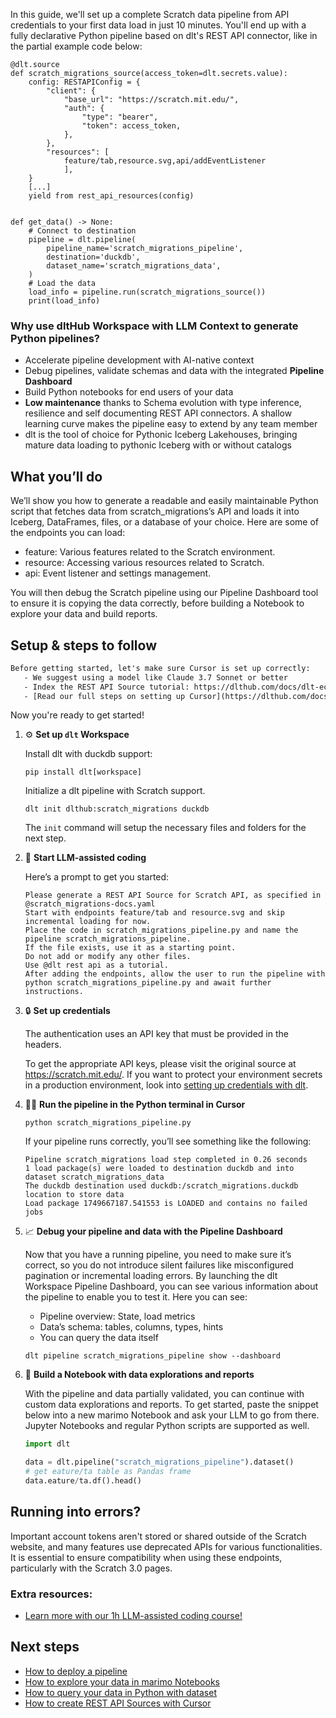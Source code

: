 In this guide, we'll set up a complete Scratch data pipeline from API credentials to your first data load in just 10 minutes. You'll end up with a fully declarative Python pipeline based on dlt's REST API connector, like in the partial example code below:

```python-outcome
@dlt.source
def scratch_migrations_source(access_token=dlt.secrets.value):
    config: RESTAPIConfig = {
        "client": {
            "base_url": "https://scratch.mit.edu/",
            "auth": {
                "type": "bearer",
                "token": access_token,
            },
        },
        "resources": [
            feature/tab,resource.svg,api/addEventListener
            ],
    }
    [...]
    yield from rest_api_resources(config)


def get_data() -> None:
    # Connect to destination
    pipeline = dlt.pipeline(
        pipeline_name='scratch_migrations_pipeline',
        destination='duckdb',
        dataset_name='scratch_migrations_data', 
    )
    # Load the data
    load_info = pipeline.run(scratch_migrations_source())
    print(load_info) 
```

### Why use dltHub Workspace with LLM Context to generate Python pipelines?

- Accelerate pipeline development with AI-native context
- Debug pipelines, validate schemas and data with the integrated **Pipeline Dashboard**
- Build Python notebooks for end users of your data
- **Low maintenance** thanks to Schema evolution with type inference, resilience and self documenting REST API connectors. A shallow learning curve makes the pipeline easy to extend by any team member
- dlt is the tool of choice for Pythonic Iceberg Lakehouses, bringing mature data loading to pythonic Iceberg with or without catalogs

## What you’ll do

We’ll show you how to generate a readable and easily maintainable Python script that fetches data from scratch_migrations’s API and loads it into Iceberg, DataFrames, files, or a database of your choice. Here are some of the endpoints you can load:

- feature: Various features related to the Scratch environment.
- resource: Accessing various resources related to Scratch.
- api: Event listener and settings management.

You will then debug the Scratch pipeline using our Pipeline Dashboard tool to ensure it is copying the data correctly, before building a Notebook to explore your data and build reports.

## Setup & steps to follow

```default
Before getting started, let's make sure Cursor is set up correctly:
   - We suggest using a model like Claude 3.7 Sonnet or better
   - Index the REST API Source tutorial: https://dlthub.com/docs/dlt-ecosystem/verified-sources/rest_api/ and add it to context as **@dlt rest api**
   - [Read our full steps on setting up Cursor](https://dlthub.com/docs/dlt-ecosystem/llm-tooling/cursor-restapi#23-configuring-cursor-with-documentation)
```

Now you're ready to get started!

1. ⚙️ **Set up `dlt` Workspace**
    
    Install dlt with duckdb support:
    ```shell
    pip install dlt[workspace]
    ```

    Initialize a dlt pipeline with Scratch support.
    ```shell
    dlt init dlthub:scratch_migrations duckdb
    ```

    The `init` command will setup the necessary files and folders for the next step.
    
2. 🤠 **Start LLM-assisted coding**
    
    Here’s a prompt to get you started:
    
    ```prompt
    Please generate a REST API Source for Scratch API, as specified in @scratch_migrations-docs.yaml 
    Start with endpoints feature/tab and resource.svg and skip incremental loading for now. 
    Place the code in scratch_migrations_pipeline.py and name the pipeline scratch_migrations_pipeline. 
    If the file exists, use it as a starting point. 
    Do not add or modify any other files. 
    Use @dlt rest api as a tutorial. 
    After adding the endpoints, allow the user to run the pipeline with python scratch_migrations_pipeline.py and await further instructions.
    ```

    
3. 🔒 **Set up credentials** 
    
    The authentication uses an API key that must be provided in the headers.
    
    To get the appropriate API keys, please visit the original source at https://scratch.mit.edu/.
    If you want to protect your environment secrets in a production environment, look into [setting up credentials with dlt](https://dlthub.com/docs/walkthroughs/add_credentials).
    
4. 🏃‍♀️ **Run the pipeline in the Python terminal in Cursor**
    
    ```shell
    python scratch_migrations_pipeline.py
    ```
    
    If your pipeline runs correctly, you’ll see something like the following:
    
    ```shell
    Pipeline scratch_migrations load step completed in 0.26 seconds
    1 load package(s) were loaded to destination duckdb and into dataset scratch_migrations_data
    The duckdb destination used duckdb:/scratch_migrations.duckdb location to store data
    Load package 1749667187.541553 is LOADED and contains no failed jobs
    ```
    
5. 📈 **Debug your pipeline and data with the Pipeline Dashboard**

    Now that you have a running pipeline, you need to make sure it’s correct, so you do not introduce silent failures like misconfigured pagination or incremental loading errors. By launching the dlt Workspace Pipeline Dashboard, you can see various information about the pipeline to enable you to test it. Here you can see:
    - Pipeline overview: State, load metrics
    - Data’s schema: tables, columns, types, hints
    - You can query the data itself
    
    ```shell
    dlt pipeline scratch_migrations_pipeline show --dashboard
    ```
    
6. 🐍 **Build a Notebook with data explorations and reports**

    With the pipeline and data partially validated, you can continue with custom data explorations and reports. To get started, paste the snippet below into a new marimo Notebook and ask your LLM to go from there. Jupyter Notebooks and regular Python scripts are supported as well.

    
    ```python
    import dlt

   data = dlt.pipeline("scratch_migrations_pipeline").dataset()
   # get eature/ta table as Pandas frame
   data.eature/ta.df().head()
    ```

## Running into errors?

Important account tokens aren't stored or shared outside of the Scratch website, and many features use deprecated APIs for various functionalities. It is essential to ensure compatibility when using these endpoints, particularly with the Scratch 3.0 pages.

### Extra resources:

- [Learn more with our 1h LLM-assisted coding course!](https://www.youtube.com/watch?v=GGid70rnJuM)

## Next steps

- [How to deploy a pipeline](https://dlthub.com/docs/walkthroughs/deploy-a-pipeline)
- [How to explore your data in marimo Notebooks](https://dlthub.com/docs/general-usage/dataset-access/marimo)
- [How to query your data in Python with dataset](https://dlthub.com/docs/general-usage/dataset-access/dataset)
- [How to create REST API Sources with Cursor](https://dlthub.com/docs/dlt-ecosystem/llm-tooling/cursor-restapi)
